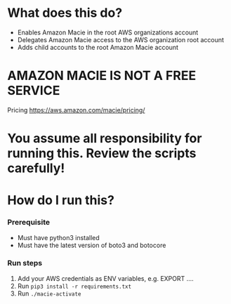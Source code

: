 # What does this do?
- Enables Amazon Macie in the root AWS organizations account
- Delegates Amazon Macie access to the AWS organization root account
- Adds child accounts to the root Amazon Macie account

# AMAZON MACIE IS NOT A FREE SERVICE
Pricing https://aws.amazon.com/macie/pricing/
# You assume all responsibility for running this. Review the scripts carefully!


# How do I run this?
### Prerequisite
- Must have python3 installed
- Must have the latest version of boto3 and botocore

### Run steps
1. Add your AWS credentials as ENV variables, e.g. EXPORT ....
2. Run `pip3 install -r requirements.txt`
3. Run `./macie-activate`